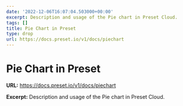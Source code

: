 ```yaml
---
date: '2022-12-06T16:07:04.503000+00:00'
excerpt: Description and usage of the Pie chart in Preset Cloud.
tags: []
title: Pie Chart in Preset
type: drop
url: https://docs.preset.io/v1/docs/piechart
---
```


# Pie Chart in Preset

**URL:** https://docs.preset.io/v1/docs/piechart

**Excerpt:** Description and usage of the Pie chart in Preset Cloud.
